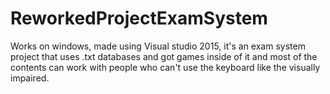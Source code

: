 # ReworkedProjectExamSystem
Works on windows, made using Visual studio 2015, it's an exam system project that uses .txt databases and got games inside of it and most of the contents can work with people who can't use the keyboard like the visually impaired.
